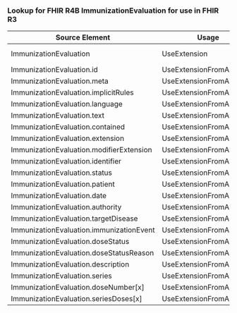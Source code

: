 ### Lookup for FHIR R4B ImmunizationEvaluation for use in FHIR R3

| Source Element | Usage | Target |
| -------------- | ----- | ------ |
| ImmunizationEvaluation | UseExtension | http://hl7.org/fhir/4.3/StructureDefinition/extension-ImmunizationEvaluation |
| ImmunizationEvaluation.id | UseExtensionFromAncestor | - |
| ImmunizationEvaluation.meta | UseExtensionFromAncestor | - |
| ImmunizationEvaluation.implicitRules | UseExtensionFromAncestor | - |
| ImmunizationEvaluation.language | UseExtensionFromAncestor | - |
| ImmunizationEvaluation.text | UseExtensionFromAncestor | - |
| ImmunizationEvaluation.contained | UseExtensionFromAncestor | - |
| ImmunizationEvaluation.extension | UseExtensionFromAncestor | - |
| ImmunizationEvaluation.modifierExtension | UseExtensionFromAncestor | - |
| ImmunizationEvaluation.identifier | UseExtensionFromAncestor | - |
| ImmunizationEvaluation.status | UseExtensionFromAncestor | - |
| ImmunizationEvaluation.patient | UseExtensionFromAncestor | - |
| ImmunizationEvaluation.date | UseExtensionFromAncestor | - |
| ImmunizationEvaluation.authority | UseExtensionFromAncestor | - |
| ImmunizationEvaluation.targetDisease | UseExtensionFromAncestor | - |
| ImmunizationEvaluation.immunizationEvent | UseExtensionFromAncestor | - |
| ImmunizationEvaluation.doseStatus | UseExtensionFromAncestor | - |
| ImmunizationEvaluation.doseStatusReason | UseExtensionFromAncestor | - |
| ImmunizationEvaluation.description | UseExtensionFromAncestor | - |
| ImmunizationEvaluation.series | UseExtensionFromAncestor | - |
| ImmunizationEvaluation.doseNumber[x] | UseExtensionFromAncestor | - |
| ImmunizationEvaluation.seriesDoses[x] | UseExtensionFromAncestor | - |
